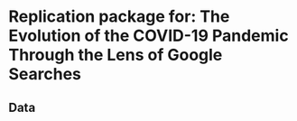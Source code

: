 # Replication package for: The Evolution of the COVID-19 Pandemic Through the Lens of Google Searches

## Data


